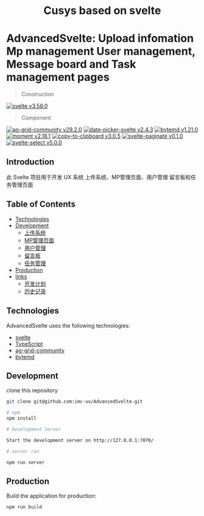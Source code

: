 <h1 align="center">Cusys based on svelte</h1>

# AdvancedSvelte: Upload infomation  Mp management  User management, Message board and Task management pages

> Construction

[![svelte v3.58.0](https://img.shields.io/badge/svelte-v3.58.0-00DC82.svg)](https://svelte.dev/)

> Component

[![ag-grid-community v29.2.0](https://img.shields.io/badge/agGridCommunity-v29.2.0-c5c8a9.svg)](https://www.ag-grid.com/)
[![date-picker-svelte v2.4.3](https://img.shields.io/badge/datePickerSvelte-v2.4.3-f7bc99.svg)](https://madewithsvelte.com/date-picker-svelte)
[![bytemd v1.21.0](https://img.shields.io/badge/bytemd-v1.21.0-eeeadf.svg)](https://bytemd.js.org/)
[![moment v2.18.1](https://img.shields.io/badge/moment-v2.18.1-e1a6a2.svg)](https://momentjs.com/)
[![copy-to-clipboard v3.0.5](https://img.shields.io/badge/copyToClipboard-v3.0.5-e1a6a2.svg)](https://www.npmjs.com/package/copy-to-clipboard)
[![svelte-paginate v0.1.0](https://img.shields.io/badge/sveltePaginate-v0.1.0-eeeadf.svg)](https://www.npmjs.com/package/svelte-paginate)
[![svelte-select v5.0.0](https://img.shields.io/badge/svelteSelect-v5.0.0-c5c8a9.svg)](https://github.com/rob-balfre/svelte-select)

## Introduction

此 Svelte 项目用于开发 UX 系统 上传系统、MP管理页面、用户管理 留言板和任务管理页面

## Table of Contents

- [Technologies](#Technologies)
- [Development](#Development)
  - [上传系统](http://127.0.0.1:7070/uploadSvelte.html)
  - [MP管理页面](http://127.0.0.1:7070/mpPageManageMain.html)
  - [用户管理](http://127.0.0.1:7070/userMgmtMain.html)
  - [留言板](http://127.0.0.1:7070/messageBoard.html)
  - [任务管理](http://127.0.0.1:7070/taskMgmtMain.html)
- [Production](#Production)
- [links](#)
  - [开发计划](docs/TodoList.md)
  - [历史记录](docs/CHANGELOG.md)

## Technologies

AdvancedSvelte uses the following technologies:

- [svelte](https://svelte.dev/)
- [TypeScript](https://www.typescriptlang.org)
- [ag-grid-community](https://www.ag-grid.com/)
- [bytemd](https://bytemd.js.org/)

## Development

clone this repository

```bash
git clone git@github.com:imc-ux/AdvancedSvelte.git

# npm
npm install

# Development Server

Start the development server on http://127.0.0.1:7070/

# server run

npm run server 

```

## Production

Build the application for production:

```bash
npm run build
